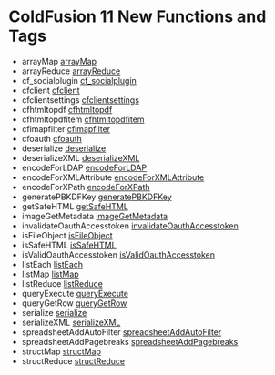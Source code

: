 # ColdFusion 11 New Functions and Tags

- arrayMap [arrayMap](../functions/arraymap.md)
- arrayReduce [arrayReduce](../functions/arrayreduce.md)
- cf_socialplugin [cf_socialplugin](../tags/cf_socialplugin.md)
- cfclient [cfclient](../tags/cfclient.md)
- cfclientsettings [cfclientsettings](../tags/cfclientsettings.md)
- cfhtmltopdf [cfhtmltopdf](../tags/cfhtmltopdf.md)
- cfhtmltopdfitem [cfhtmltopdfitem](../tags/cfhtmltopdfitem.md)
- cfimapfilter [cfimapfilter](../tags/cfimapfilter.md)
- cfoauth [cfoauth](../tags/cfoauth.md)
- deserialize [deserialize](../functions/deserialize.md)
- deserializeXML [deserializeXML](../functions/deserializexml.md)
- encodeForLDAP [encodeForLDAP](../functions/encodeforldap.md)
- encodeForXMLAttribute [encodeForXMLAttribute](../functions/encodeforxmlattribute.md)
- encodeForXPath [encodeForXPath](../functions/encodeforxpath.md)
- generatePBKDFKey [generatePBKDFKey](../functions/generatepbkdfkey.md)
- getSafeHTML [getSafeHTML](../functions/getsafehtml.md)
- imageGetMetadata [imageGetMetadata](../functions/imagegetmetadata.md)
- invalidateOauthAccesstoken [invalidateOauthAccesstoken](../functions/invalidateoauthaccesstoken.md)
- isFileObject [isFileObject](../functions/isfileobject.md)
- isSafeHTML [isSafeHTML](../functions/issafehtml.md)
- isValidOauthAccesstoken [isValidOauthAccesstoken](../functions/isvalidoauthaccesstoken.md)
- listEach [listEach](../functions/listeach.md)
- listMap [listMap](../functions/listmap.md)
- listReduce [listReduce](../functions/listreduce.md)
- queryExecute [queryExecute](../functions/queryexecute.md)
- queryGetRow [queryGetRow](../functions/querygetrow.md)
- serialize [serialize](../functions/serialize.md)
- serializeXML [serializeXML](../functions/serializexml.md)
- spreadsheetAddAutoFilter [spreadsheetAddAutoFilter](../functions/spreadsheetaddautofilter.md)
- spreadsheetAddPagebreaks [spreadsheetAddPagebreaks](../functions/spreadsheetaddpagebreaks.md)
- structMap [structMap](../functions/structmap.md)
- structReduce [structReduce](../functions/structreduce.md)
